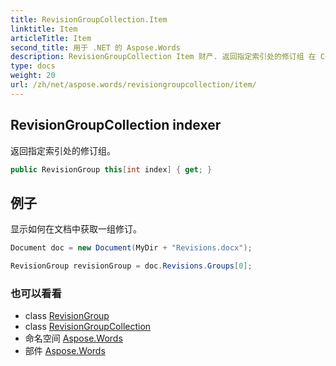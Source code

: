 ```yaml
---
title: RevisionGroupCollection.Item
linktitle: Item
articleTitle: Item
second_title: 用于 .NET 的 Aspose.Words
description: RevisionGroupCollection Item 财产. 返回指定索引处的修订组 在 C#.
type: docs
weight: 20
url: /zh/net/aspose.words/revisiongroupcollection/item/
---
```

## RevisionGroupCollection indexer

返回指定索引处的修订组。

```csharp
public RevisionGroup this[int index] { get; }
```

## 例子

显示如何在文档中获取一组修订。

```csharp
Document doc = new Document(MyDir + "Revisions.docx");

RevisionGroup revisionGroup = doc.Revisions.Groups[0];
```

### 也可以看看

* class [RevisionGroup](../../revisiongroup/)
* class [RevisionGroupCollection](../)
* 命名空间 [Aspose.Words](../../../aspose.words/)
* 部件 [Aspose.Words](../../../)
